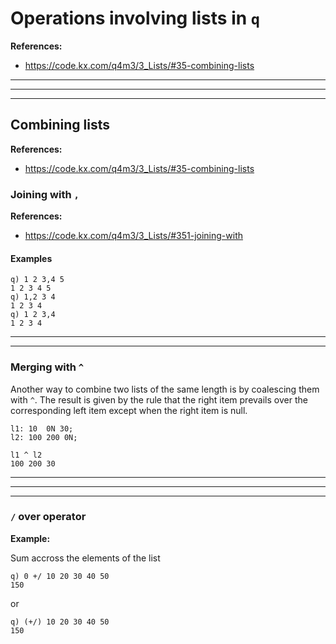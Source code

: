 # Operations involving lists in `q`

**References:**
- https://code.kx.com/q4m3/3_Lists/#35-combining-lists


----------------------------------------------------------------------------------------------------------
----------------------------------------------------------------------------------------------------------
----------------------------------------------------------------------------------------------------------

## Combining lists

**References:**
- https://code.kx.com/q4m3/3_Lists/#35-combining-lists

### Joining with `,`

**References:**
- https://code.kx.com/q4m3/3_Lists/#351-joining-with

#### Examples

~~~~
q) 1 2 3,4 5
1 2 3 4 5
q) 1,2 3 4
1 2 3 4
q) 1 2 3,4
1 2 3 4
~~~~


----------------------------------------------------------------------------------------------------------
----------------------------------------------------------------------------------------------------------

### Merging with `^`


Another way to combine two lists of the same length is by coalescing them with `^`.
The result is given by the rule that the right item prevails over the corresponding left item except
when the right item is null.

~~~~
l1: 10  0N 30;
l2: 100 200 0N;

l1 ^ l2
100 200 30
~~~~


----------------------------------------------------------------------------------------------------------
----------------------------------------------------------------------------------------------------------
----------------------------------------------------------------------------------------------------------

### `/` over operator


**Example:**

Sum accross the elements of the list

~~~~
q) 0 +/ 10 20 30 40 50
150
~~~~

or

~~~~
q) (+/) 10 20 30 40 50
150
~~~~
